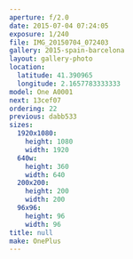 ```yaml
---
aperture: f/2.0
date: 2015-07-04 07:24:05
exposure: 1/240
file: IMG_20150704_072403
gallery: 2015-spain-barcelona
layout: gallery-photo
location:
  latitude: 41.390965
  longitude: 2.1657783333333
model: One A0001
next: 13cef07
ordering: 22
previous: dabb533
sizes:
  1920x1080:
    height: 1080
    width: 1920
  640w:
    height: 360
    width: 640
  200x200:
    height: 200
    width: 200
  96x96:
    height: 96
    width: 96
title: null
make: OnePlus
---
```

